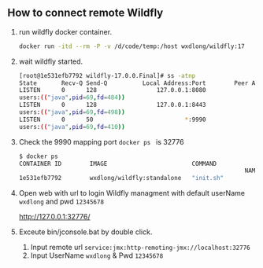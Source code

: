 ## How to connect remote Wildfly

1. run wildfly docker container.

    ```bash
    docker run -itd --rm -P -v /d/code/temp:/host wxdlong/wildfly:17
    ```
2. wait wildfly started.

    ```bash
    [root@1e531efb7792 wildfly-17.0.0.Final]# ss -atnp
    State       Recv-Q Send-Q          Local Address:Port        Peer Address:Port
    LISTEN      0      128                 127.0.0.1:8080                   *:*
    users:(("java",pid=69,fd=484))
    LISTEN      0      128                 127.0.0.1:8443                   *:*
    users:(("java",pid=69,fd=498))
    LISTEN      0      50                          *:9990                   *:*
    users:(("java",pid=69,fd=410))
    ```

3. Check the 9990 mapping port `docker ps ` is 32776
    ```bash
    $ docker ps
    CONTAINER ID        IMAGE                        COMMAND                  CREATED              STATUS              PORTS
                                                                    NAMES
    1e531efb7792        wxdlong/wildfly:standalone   "init.sh"                15 seconds ago       Up 14 seconds       0.0.0.0:32777->8080/tcp, 0.0.0.0:32776->9990/tcp, 0.0.0.0:32775->9999/tcp   compassionate_torvalds
    ```

4. Open web with url to login Wildfly managment with default userName `wxdlong` and pwd `12345678`

    http://127.0.0.1:32776/

5. Exceute bin/jconsole.bat by double click. 

    1. Input remote url `service:jmx:http-remoting-jmx://localhost:32776`
    2. Input UserName `wxdlong` & Pwd `12345678`
